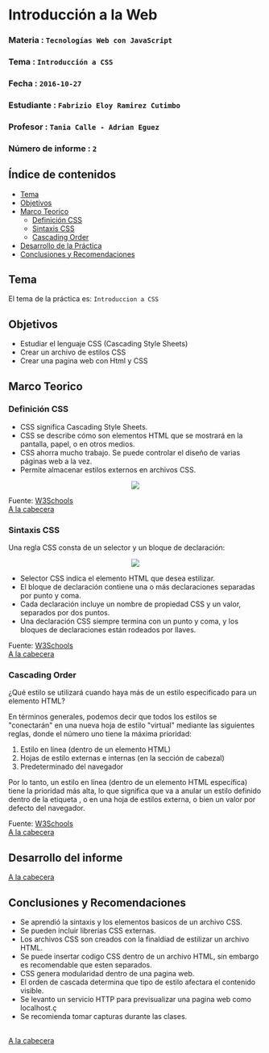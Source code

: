 # Introducción a la Web

### Materia : `Tecnologías Web con JavaScript`
### Tema : `Introducción a CSS` 
### Fecha : `2016-10-27`
### Estudiante : `Fabrizio Eloy Ramirez Cutimbo`
### Profesor : `Tania Calle - Adrian Eguez`
### Número de informe : `2`

<a name="cabecera"></a>

## Índice de contenidos

- <a href="#tema">Tema</a>
- <a href="#objetivos">Objetivos</a>
- <a href="#marco-teorico">Marco Teorico</a>
  * <a href="#defCSS">Definición CSS</a>
  * <a href="#sintaxis">Sintaxis CSS</a>  
  * <a href="#cascada">Cascading Order</a> 
- <a href="#desarrollo">Desarrollo de la Práctica</a>
- <a href="#conclusiones">Conclusiones y Recomendaciones</a> 

<a name="tema"></a>

## Tema
El tema de la práctica es: `Introduccion a CSS`

<a name="objetivos"></a>
## Objetivos

- Estudiar el lenguaje CSS (Cascading Style Sheets)
- Crear un archivo de estilos CSS
- Crear una pagina web con Html y CSS

<a name="marco-teorico"></a>
## Marco Teorico

<a name="defCSS"></a>
### Definición CSS

* CSS significa Cascading Style Sheets.
* CSS se describe cómo son elementos HTML que se mostrará en la pantalla, papel, o en otros medios.
* CSS ahorra mucho trabajo. Se puede controlar el diseño de varias páginas web a la vez.
* Permite almacenar estilos externos en archivos CSS.

<p align="center">
<img src="http://desarrollolibre.net/public/download/empty/empty-con-otras-pseudo-class/css3.jpg">
</p>

Fuente: [W3Schools](http://www.w3schools.com/css/css_intro.asp)
<br>
<a href="#cabecera">A la cabecera</a>

### Sintaxis CSS

Una regla CSS consta de un selector y un bloque de declaración:

<p align="center">
<img src="http://www.w3schools.com/css/selector.gif">
</p>

* Selector CSS indica el elemento HTML que desea estilizar.
* El bloque de declaración contiene una o más declaraciones separadas por punto y coma.
* Cada declaración incluye un nombre de propiedad CSS y un valor, separados por dos puntos.
* Una declaración CSS siempre termina con un punto y coma, y los bloques de declaraciones están rodeados por llaves.

Fuente: [W3Schools](http://www.w3schools.com/css/css_intro.asp)
<br>
<a href="#cabecera">A la cabecera</a>

### Cascading Order

¿Qué estilo se utilizará cuando haya más de un estilo especificado para un elemento HTML?

En términos generales, podemos decir que todos los estilos se "conectarán" en una nueva hoja de estilo "virtual" mediante las siguientes reglas, donde el número uno tiene la máxima prioridad:

1. Estilo en línea (dentro de un elemento HTML)
2. Hojas de estilo externas e internas (en la sección de cabezal)
3. Predeterminado del navegador

Por lo tanto, un estilo en línea (dentro de un elemento HTML específica) tiene la prioridad más alta, lo que significa que va a anular un estilo definido dentro de la etiqueta <head>, o en una hoja de estilos externa, o bien un valor por defecto del navegador.

Fuente: [W3Schools](http://www.w3schools.com/css/css_intro.asp)
<br>
<a href="#cabecera">A la cabecera</a>

<a name="desarrollo"></a>
## Desarrollo del informe





<a href="#cabecera">A la cabecera</a>
<a name="conclusiones"></a>
## Conclusiones y Recomendaciones

- Se aprendió la sintaxis y los elementos  basicos de un archivo CSS.
- Se pueden incluir librerias CSS externas.
- Los archivos CSS son creados con la finaldiad de estilizar un archivo HTML.
- Se puede insertar codigo CSS dentro de un archivo HTML, sin embargo es recomendable que esten separados.
- CSS genera modularidad dentro de una pagina web.
- El orden de cascada determina que tipo de estilo afectara el contenido visible.
- Se levanto un servicio HTTP para previsualizar una pagina web como localhost.ç
- Se recomienda tomar capturas durante las clases.


<br>
<a href="#cabecera">A la cabecera</a>